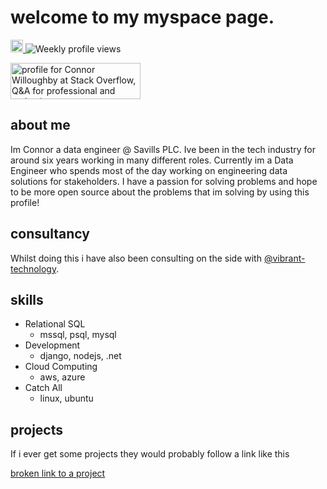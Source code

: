 # welcome to my myspace page.  

<p align="justify">
	<a href="https://www.linkedin.com/in/connor-willoughby">
		<img src="https://img.shields.io/badge/linkedin-%230077B5.svg?&style=for-the-badge&logo=linkedin&logoColor=white" height=20>
	</a> 
	<img src="https://gpvc.arturio.dev/connorwilloughby" alt="Weekly profile views"> 
</p>	

<a href="https://stackoverflow.com/users/9193156/connor-willoughby"><img src="https://stackoverflow.com/users/flair/9193156.png?theme=dark" width="208" height="58" alt="profile for Connor Willoughby at Stack Overflow, Q&amp;A for professional and enthusiast programmers" title="profile for Connor Willoughby at Stack Overflow, Q&amp;A for professional and enthusiast programmers"></a>

## about me 

Im Connor a data engineer @ Savills PLC. Ive been in the tech industry for around six years working in many different roles. Currently im a Data Engineer who spends most of the day working on engineering data solutions for stakeholders. I have a passion for solving problems and hope to be more open source about the problems that im solving by using this profile! 

## consultancy 

Whilst doing this i have also been consulting on the side with [@vibrant-technology](https://github.com/vibrant-technology).

## skills 

 - Relational SQL 
   -  mssql, psql, mysql
 - Development
   - django, nodejs, .net
 - Cloud Computing 
   - aws, azure
 - Catch All
   - linux, ubuntu

## projects 

If i ever get some projects they would probably follow a link like this

[broken link to a project](https://github.com/connorwillougby/project/read_me.md)
